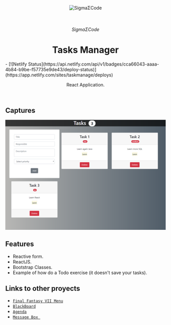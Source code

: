 <p align="center">
   <img alt="SigmaΣCode" src="/img/capture/SigmaΣCode.png">
</p>
   </br>
<h6 align = "center">SigmaΣCode</h6>

<h1 align="center">Tasks Manager</h1>
- [![Netlify Status](https://api.netlify.com/api/v1/badges/cca66043-aaaa-4b84-b9be-f57735e9de43/deploy-status)](https://app.netlify.com/sites/taskmanage/deploys)

<p align="center">
 React Application.
</p>
</br>

## Captures

<p align="center">
    <img src="img/capture/Taskmanager.png">
</p>

## Features

- Reactive form.
- ReactJS.
- Bootstrap Classes.
- Example of how do a Todo exercise (it doesn't save your tasks).

## Links to other proyects

- [`Final Fantasy VII Menu`](https://github.com/LeonAGA/Final_Fantasy_VII_Menu)
- [`BlackBoard`](https://github.com/LeonAGA/Blackboard)
- [`Agenda`](https://github.com/LeonAGA/Agenda)    
- [`Message Box `](https://github.com/LeonAGA/Message_Box_LocalStorage)    
